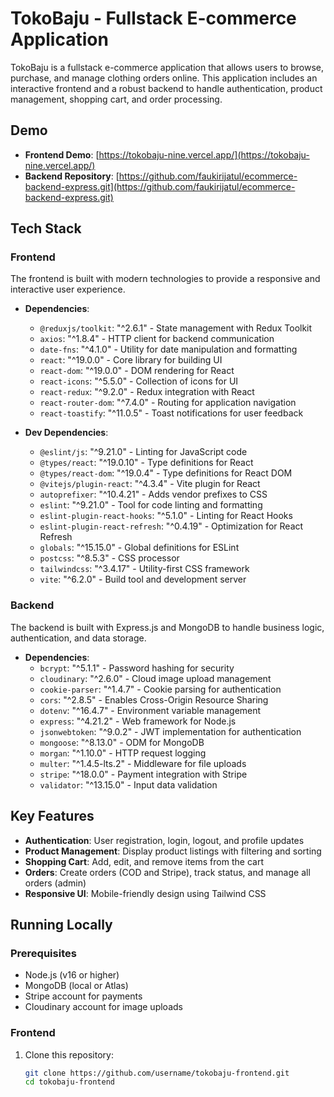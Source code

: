 # TokoBaju - Fullstack E-commerce Application

TokoBaju is a fullstack e-commerce application that allows users to browse, purchase, and manage clothing orders online. This application includes an interactive frontend and a robust backend to handle authentication, product management, shopping cart, and order processing.

## Demo
- **Frontend Demo**: [https://tokobaju-nine.vercel.app/](https://tokobaju-nine.vercel.app/)
- **Backend Repository**: [https://github.com/faukirijatul/ecommerce-backend-express.git](https://github.com/faukirijatul/ecommerce-backend-express.git)

## Tech Stack

### Frontend
The frontend is built with modern technologies to provide a responsive and interactive user experience.

- **Dependencies**:
  - `@reduxjs/toolkit`: "^2.6.1" - State management with Redux Toolkit
  - `axios`: "^1.8.4" - HTTP client for backend communication
  - `date-fns`: "^4.1.0" - Utility for date manipulation and formatting
  - `react`: "^19.0.0" - Core library for building UI
  - `react-dom`: "^19.0.0" - DOM rendering for React
  - `react-icons`: "^5.5.0" - Collection of icons for UI
  - `react-redux`: "^9.2.0" - Redux integration with React
  - `react-router-dom`: "^7.4.0" - Routing for application navigation
  - `react-toastify`: "^11.0.5" - Toast notifications for user feedback

- **Dev Dependencies**:
  - `@eslint/js`: "^9.21.0" - Linting for JavaScript code
  - `@types/react`: "^19.0.10" - Type definitions for React
  - `@types/react-dom`: "^19.0.4" - Type definitions for React DOM
  - `@vitejs/plugin-react`: "^4.3.4" - Vite plugin for React
  - `autoprefixer`: "^10.4.21" - Adds vendor prefixes to CSS
  - `eslint`: "^9.21.0" - Tool for code linting and formatting
  - `eslint-plugin-react-hooks`: "^5.1.0" - Linting for React Hooks
  - `eslint-plugin-react-refresh`: "^0.4.19" - Optimization for React Refresh
  - `globals`: "^15.15.0" - Global definitions for ESLint
  - `postcss`: "^8.5.3" - CSS processor
  - `tailwindcss`: "^3.4.17" - Utility-first CSS framework
  - `vite`: "^6.2.0" - Build tool and development server

### Backend
The backend is built with Express.js and MongoDB to handle business logic, authentication, and data storage.

- **Dependencies**:
  - `bcrypt`: "^5.1.1" - Password hashing for security
  - `cloudinary`: "^2.6.0" - Cloud image upload management
  - `cookie-parser`: "^1.4.7" - Cookie parsing for authentication
  - `cors`: "^2.8.5" - Enables Cross-Origin Resource Sharing
  - `dotenv`: "^16.4.7" - Environment variable management
  - `express`: "^4.21.2" - Web framework for Node.js
  - `jsonwebtoken`: "^9.0.2" - JWT implementation for authentication
  - `mongoose`: "^8.13.0" - ODM for MongoDB
  - `morgan`: "^1.10.0" - HTTP request logging
  - `multer`: "^1.4.5-lts.2" - Middleware for file uploads
  - `stripe`: "^18.0.0" - Payment integration with Stripe
  - `validator`: "^13.15.0" - Input data validation

## Key Features
- **Authentication**: User registration, login, logout, and profile updates
- **Product Management**: Display product listings with filtering and sorting
- **Shopping Cart**: Add, edit, and remove items from the cart
- **Orders**: Create orders (COD and Stripe), track status, and manage all orders (admin)
- **Responsive UI**: Mobile-friendly design using Tailwind CSS

## Running Locally

### Prerequisites
- Node.js (v16 or higher)
- MongoDB (local or Atlas)
- Stripe account for payments
- Cloudinary account for image uploads

### Frontend
1. Clone this repository:
   ```bash
   git clone https://github.com/username/tokobaju-frontend.git
   cd tokobaju-frontend